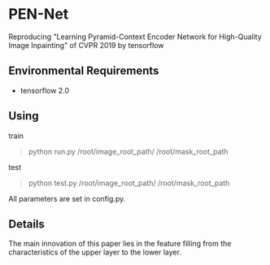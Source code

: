 # PEN-Net
Reproducing "Learning Pyramid-Context Encoder Network for High-Quality Image Inpainting" of CVPR 2019 by tensorflow  

## Environmental Requirements
* tensorflow 2.0  

## Using
train  
> python run.py /root/image_root_path/ /root/mask_root_path  

test  
> python test.py /root/image_root_path/ /root/mask_root_path  

All parameters are set in config.py.

## Details  
The main innovation of this paper lies in the feature filling from the characteristics of the upper layer to the lower layer. 
